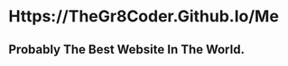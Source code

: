 # Https://TheGr8Coder.Github.Io/Me
<h2 style= text-align=center>Probably The Best Website In The World.<h2>
